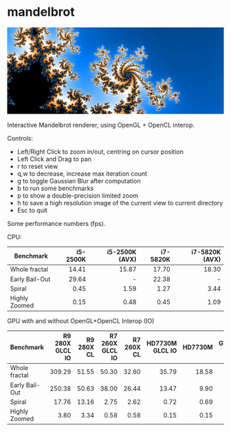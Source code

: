 # mandelbrot

![mandelbrot](img/mandelbrot.jpg)

Interactive Mandelbrot renderer, using OpenGL + OpenCL interop.


Controls:

* Left/Right Click to zoom in/out, centring on cursor position
* Left Click and Drag to pan
* r to reset view
* q,w to decrease, increase max iteration count
* g to toggle Gaussian Blur after computation
* b to run some benchmarks
* p to show a double-precision limited zoom
* h to save a high resolution image of the current view to current directory
* Esc to quit



Some performance numbers (fps).

CPU:

Benchmark | i5-2500K | i5-2500K (AVX) | i7-5820K | i7-5820K (AVX) |
----------|---------:|---------------:|---------:|---------------:|
Whole fractal | 14.41 | 15.87 | 17.70 | 18.30
Early Bail-Out | 29.64 | - | 22.38 | -
Spiral | 0.45 | 1.59 | 1.27 | 3.44
Highly Zoomed | 0.15 | 0.48 | 0.45 | 1.09


GPU with and without OpenGL+OpenCL Interop (IO)

Benchmark | R9 280X GLCL IO | R9 280X CL | R7 260X GLCL IO | R7 260X CL | HD7730M GLCL IO | HD7730M | GTX960 CL
----------|----------------------:|-----------:|----------------------:|-----------:|----------------------:|--------:|---------:
Whole fractal | 309.29 | 51.55 | 50.30 | 32.60 | 35.79 | 18.58 | 21.20
Early Bail-Out | 250.38 | 50.63 | 38.00 | 26.44 | 13.47 | 9.90 | 15.86
Spiral | 17.76 | 13.16 | 2.75 | 2.62 | 0.72 | 0.69 | 1.55
Highly Zoomed | 3.80 | 3.34 | 0.58 | 0.58 | 0.15 | 0.15 | 0.35
